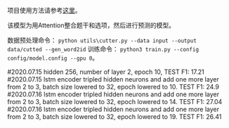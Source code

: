 项目使用方法请参考[这里](https://github.com/haoxizhong/pytorch-worker)。

该模型为用Attention整合题干和选项，然后进行预测的模型。

数据预处理命令： ``python utils\cutter.py --data input --output data/cutted --gen_word2id``
训练命令： ``python3 train.py --config config/model.config --gpu 0``。


#2020.07.15   hidden 256, number of layer 2, epoch 10, TEST F1: 17.21
#2020.07.15   lstm encoder tripled hidden neurons and add one more layer from 2 to 3, batch size lowered to 32, epoch lowered to 10.   TEST F1: 24.9
#2020.07.16   lstm encoder tripled hidden neurons and add one more layer from 2 to 3, batch size lowered to 32, epoch lowered to 14.   TEST F1: 27.04
#2020.07.16   lstm encoder tripled hidden neurons and add one more layer from 2 to 3, batch size lowered to 32, epoch lowered to 19.   TEST F1: 26.41
